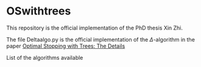 # OSwithtrees

This repository is the official implementation of the PhD thesis Xin Zhi.

The file Deltaalgo.py is the official implementation of the $\Delta$-algorithm in the paper [Optimal Stopping with Trees: The Details](https://arxiv.org/pdf/2210.04645.pdf)

List of the algorithms available
